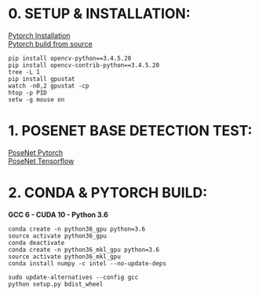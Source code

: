 # 0. SETUP & INSTALLATION:  
[Pytorch Installation](https://pytorch.org/#pip-install-pytorch)    
[Pytorch build from source](https://github.com/pytorch/pytorch#from-source)  
```
pip install opencv-python==3.4.5.20
pip install opencv-contrib-python==3.4.5.20
tree -L 1
pip install gpustat
watch -n0,2 gpustat -cp
htop -p PID
setw -g mouse on
```

# 1. POSENET BASE DETECTION TEST:
[PoseNet Pytorch](https://github.com/rwightman/posenet-pytorch)  
[PoseNet Tensorflow](https://github.com/rwightman/posenet-python)  

# 2. CONDA & PYTORCH BUILD:
**GCC 6 - CUDA 10 - Python 3.6**
```
conda create -n python36_gpu python=3.6  
source activate python36_gpu  
conda deactivate  
conda create -n python36_mkl_gpu python=3.6
source activate python36_mkl_gpu  
conda install numpy -c intel --no-update-deps
```
```
sudo update-alternatives --config gcc
python setup.py bdist_wheel
```
